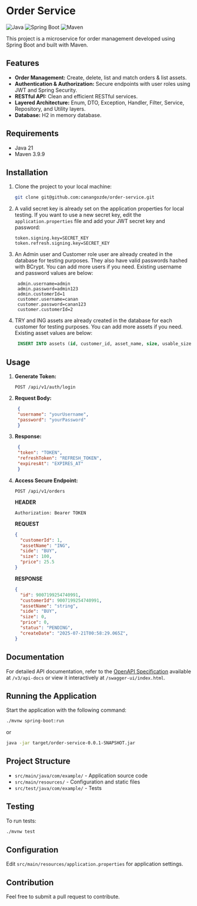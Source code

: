 # Order Service

![Java](https://img.shields.io/badge/Java-21-brightgreen)
![Spring Boot](https://img.shields.io/badge/Spring%20Boot-3.4.7-blue)
![Maven](https://img.shields.io/badge/Maven-3.9.9-yellow)

This project is a microservice for order management developed using Spring Boot and built with Maven.

## Features

- **Order Management:** Create, delete, list and match orders & list assets.
- **Authentication & Authorization:** Secure endpoints with user roles using JWT and Spring Security.
- **RESTful API:** Clean and efficient RESTful services.
- **Layered Architecture:** Enum, DTO, Exception, Handler, Filter, Service, Repository, and Utility layers.
- **Database:** H2 in memory database.

## Requirements

- Java 21
- Maven 3.9.9

## Installation

1. Clone the project to your local machine:

    ```bash
    git clone git@github.com:canangozde/order-service.git
    ```

2. A valid secret key is already set on the application properties for local testing. If you want to use a new secret key, edit the `application.properties` file and add your JWT secret key and password:

    ```properties
    token.signing.key=SECRET_KEY
    token.refresh.signing.key=SECRET_KEY
    ```

4. An Admin user and Customer role user are already created in the database for testing purposes. They also have valid passwords hashed with BCrypt. You can add more users if you need. Existing username and password values are below:
   ```properties
    admin.username=admin
    admin.password=admin123
    admin.customerId=1
    customer.username=canan
    customer.password=canan123
    customer.customerId=2
    ```
   
5. TRY and ING assets are already created in the database for each customer for testing purposes. You can add more assets if you need. Existing asset values are below:
   ```sql
    INSERT INTO assets (id, customer_id, asset_name, size, usable_size)VALUES(1, 2, 'TRY', 100000, 100000),(2, 2, 'ING', 100, 100),(3, 1, 'TRY', 100000, 100000),(4, 1, 'ING', 100, 100);
    ```
   

## Usage

1. **Generate Token:**
   ```http
   POST /api/v1/auth/login
   ```
2. **Request Body:**

   ```json
    {
    "username": "yourUsername",
    "password": "yourPassword"
    }
   ```
3. **Response:**

   ```json
    {
    "token": "TOKEN",
    "refreshToken": "REFRESH_TOKEN",
    "expiresAt": "EXPIRES_AT"
    }
   ```   
4. **Access Secure Endpoint:**
     ```http
     POST /api/v1/orders
     ```
   **HEADER**
   ```http
   Authorization: Bearer TOKEN
   ```  
   **REQUEST**
   ```json
   {
     "customerId": 1,
     "assetName": "ING",
     "side": "BUY",
     "size": 100,
     "price": 25.5
   }

   ```  
   **RESPONSE**
   ```json
   {
     "id": 9007199254740991,
     "customerId": 9007199254740991,
     "assetName": "string",
     "side": "BUY",
     "size": 0,
     "price": 0,
     "status": "PENDING",
     "createDate": "2025-07-21T00:58:29.065Z",
   }
   ```

## Documentation
For detailed API documentation, refer to the [OpenAPI Specification](https://swagger.io/specification/) available at `/v3/api-docs` or view it interactively at `/swagger-ui/index.html`.

## Running the Application
Start the application with the following command:
```bash
./mvnw spring-boot:run
```
or
```bash
java -jar target/order-service-0.0.1-SNAPSHOT.jar
```

## Project Structure
- `src/main/java/com/example/` - Application source code
- `src/main/resources/` - Configuration and static files
- `src/test/java/com/example/` - Tests

## Testing
To run tests:
```bash
./mvnw test
```

## Configuration
Edit `src/main/resources/application.properties` for application settings.

## Contribution
Feel free to submit a pull request to contribute.

